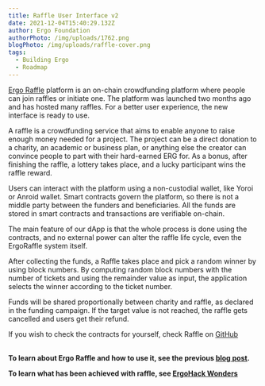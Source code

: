 ```yaml
---
title: Raffle User Interface v2
date: 2021-12-04T15:40:29.132Z
author: Ergo Foundation
authorPhoto: /img/uploads/1762.png
blogPhoto: /img/uploads/raffle-cover.png
tags:
  - Building Ergo
  - Roadmap
---
```

<!--StartFragment-->

[Ergo Raffle](https://bit.ly/3Ispsc2) platform is an on-chain crowdfunding platform where people can join raffles or initiate one. The platform was launched two months ago and has hosted many raffles. For a better user experience, the new interface is ready to use.

A raffle is a crowdfunding service that aims to enable anyone to raise enough money needed for a project. The project can be a direct donation to a charity, an academic or business plan, or anything else the creator can convince people to part with their hard-earned ERG for. As a bonus, after finishing the raffle, a lottery takes place, and a lucky participant wins the raffle reward.

Users can interact with the platform using a non-custodial wallet, like Yoroi or Anroid wallet. Smart contracts govern the platform, so there is not a middle party between the funders and beneficiaries. All the funds are stored in smart contracts and transactions are verifiable on-chain.

The main feature of our dApp is that the whole process is done using the contracts, and no external power can alter the raffle life cycle, even the ErgoRaffle system itself.

After collecting the funds, a Raffle takes place and pick a random winner by using block numbers. By computing random block numbers with the number of tickets and using the remainder value as input, the application selects the winner according to the ticket number.

Funds will be shared proportionally between charity and raffle, as declared in the funding campaign. If the target value is not reached, the raffle gets cancelled and users get their refund.

If you wish to check the contracts for yourself, check Raffle on [GitHub](https://github.com/ErgoRaffle/raffle-documentation)

**\
To learn about Ergo Raffle and how to use it, see the previous [blog post](https://ergoplatform.org/en/blog/2021-09-02-ergo-raffle/).**

**To learn what has been achieved with raffle, see [ErgoHack Wonders](https://ergoplatform.org/en/blog/2021-11-30-ergohack-wonders-i-the-ergo-raffle/)**

<!--EndFragment-->